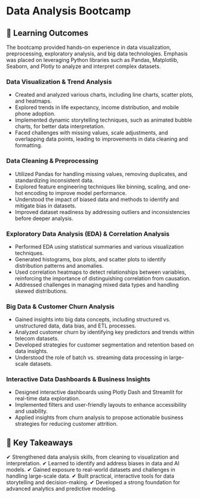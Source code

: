 # Data Analysis Bootcamp 

## **📖 Learning Outcomes**

The bootcamp provided hands-on experience in data visualization, preprocessing, exploratory analysis, and big data technologies. Emphasis was placed on leveraging Python libraries such as Pandas, Matplotlib, Seaborn, and Plotly to analyze and interpret complex datasets.

### **Data Visualization & Trend Analysis**
- Created and analyzed various charts, including line charts, scatter plots, and heatmaps.
- Explored trends in life expectancy, income distribution, and mobile phone adoption.
- Implemented dynamic storytelling techniques, such as animated bubble charts, for better data interpretation.
- Faced challenges with missing values, scale adjustments, and overlapping data points, leading to improvements in data cleaning and formatting.

### **Data Cleaning & Preprocessing**
- Utilized Pandas for handling missing values, removing duplicates, and standardizing inconsistent data.
- Explored feature engineering techniques like binning, scaling, and one-hot encoding to improve model performance.
- Understood the impact of biased data and methods to identify and mitigate bias in datasets.
- Improved dataset readiness by addressing outliers and inconsistencies before deeper analysis.

### **Exploratory Data Analysis (EDA) & Correlation Analysis**
- Performed EDA using statistical summaries and various visualization techniques.
- Generated histograms, box plots, and scatter plots to identify distribution patterns and anomalies.
- Used correlation heatmaps to detect relationships between variables, reinforcing the importance of distinguishing correlation from causation.
- Addressed challenges in managing mixed data types and handling skewed distributions.

### **Big Data & Customer Churn Analysis**
- Gained insights into big data concepts, including structured vs. unstructured data, data bias, and ETL processes.
- Analyzed customer churn by identifying key predictors and trends within telecom datasets.
- Developed strategies for customer segmentation and retention based on data insights.
- Understood the role of batch vs. streaming data processing in large-scale datasets.

### **Interactive Data Dashboards & Business Insights**
- Designed interactive dashboards using Plotly Dash and Streamlit for real-time data exploration.
- Implemented filters and user-friendly layouts to enhance accessibility and usability.
- Applied insights from churn analysis to propose actionable business strategies for reducing customer attrition.

## **🔑 Key Takeaways**
✔ Strengthened data analysis skills, from cleaning to visualization and interpretation.
✔ Learned to identify and address biases in data and AI models.
✔ Gained exposure to real-world datasets and challenges in handling large-scale data.
✔ Built practical, interactive tools for data storytelling and decision-making.
✔ Developed a strong foundation for advanced analytics and predictive modeling.

